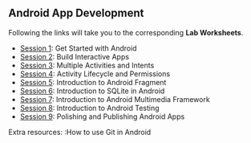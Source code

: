 ## Android App Development

Following the links will take you to the corresponding **Lab Worksheets**.

+ [Session 1](session-1.md): Get Started with Android
+ [Session 2](session-2.md): Build Interactive Apps
+ [Session 3](session-3.md): Multiple Activities and Intents
+ [Session 4](session-4.md): Activity Lifecycle and Permissions
+ [Session 5](session-5.md): Introduction to Android Fragment
+ [Session 6](session-6.md): Introduction to SQLite in Android
+ [Session 7](session-7.md): Introduction to Android Multimedia Framework
+ [Session 8](session-8.md): Introduction to Android Testing
+ [Session 9](session-9.md): Polishing and Publishing Android Apps

Extra resources:
:How to use Git in Android

